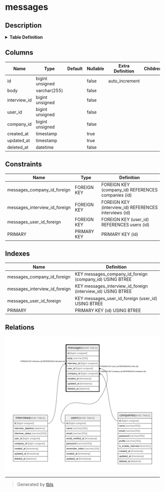 # messages

## Description

<details>
<summary><strong>Table Definition</strong></summary>

```sql
CREATE TABLE `messages` (
  `id` bigint unsigned NOT NULL AUTO_INCREMENT,
  `body` varchar(255) COLLATE utf8mb4_unicode_ci NOT NULL,
  `interview_id` bigint unsigned NOT NULL,
  `user_id` bigint unsigned NOT NULL,
  `company_id` bigint unsigned NOT NULL,
  `created_at` timestamp NULL DEFAULT NULL,
  `updated_at` timestamp NULL DEFAULT NULL,
  `deleted_at` datetime NOT NULL,
  PRIMARY KEY (`id`),
  KEY `messages_interview_id_foreign` (`interview_id`),
  KEY `messages_user_id_foreign` (`user_id`),
  KEY `messages_company_id_foreign` (`company_id`),
  CONSTRAINT `messages_company_id_foreign` FOREIGN KEY (`company_id`) REFERENCES `companies` (`id`),
  CONSTRAINT `messages_interview_id_foreign` FOREIGN KEY (`interview_id`) REFERENCES `interviews` (`id`),
  CONSTRAINT `messages_user_id_foreign` FOREIGN KEY (`user_id`) REFERENCES `users` (`id`)
) ENGINE=InnoDB DEFAULT CHARSET=utf8mb4 COLLATE=utf8mb4_unicode_ci
```

</details>

## Columns

| Name | Type | Default | Nullable | Extra Definition | Children | Parents | Comment |
| ---- | ---- | ------- | -------- | ---------------- | -------- | ------- | ------- |
| id | bigint unsigned |  | false | auto_increment |  |  |  |
| body | varchar(255) |  | false |  |  |  |  |
| interview_id | bigint unsigned |  | false |  |  | [interviews](interviews.md) |  |
| user_id | bigint unsigned |  | false |  |  | [users](users.md) |  |
| company_id | bigint unsigned |  | false |  |  | [companies](companies.md) |  |
| created_at | timestamp |  | true |  |  |  |  |
| updated_at | timestamp |  | true |  |  |  |  |
| deleted_at | datetime |  | false |  |  |  |  |

## Constraints

| Name | Type | Definition |
| ---- | ---- | ---------- |
| messages_company_id_foreign | FOREIGN KEY | FOREIGN KEY (company_id) REFERENCES companies (id) |
| messages_interview_id_foreign | FOREIGN KEY | FOREIGN KEY (interview_id) REFERENCES interviews (id) |
| messages_user_id_foreign | FOREIGN KEY | FOREIGN KEY (user_id) REFERENCES users (id) |
| PRIMARY | PRIMARY KEY | PRIMARY KEY (id) |

## Indexes

| Name | Definition |
| ---- | ---------- |
| messages_company_id_foreign | KEY messages_company_id_foreign (company_id) USING BTREE |
| messages_interview_id_foreign | KEY messages_interview_id_foreign (interview_id) USING BTREE |
| messages_user_id_foreign | KEY messages_user_id_foreign (user_id) USING BTREE |
| PRIMARY | PRIMARY KEY (id) USING BTREE |

## Relations

![er](messages.svg)

---

> Generated by [tbls](https://github.com/k1LoW/tbls)
